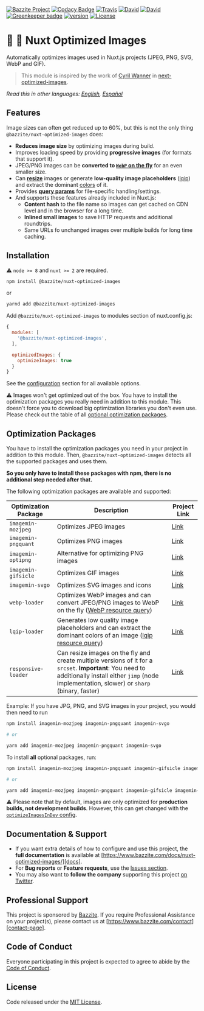[![Bazzite Project](https://img.shields.io/badge/Bazzite-project-blue.svg)](https://www.bazzite.com/docs/nuxt-optimized-images)
[![Codacy Badge](https://api.codacy.com/project/badge/Grade/db0e010ec71b462b8732b926e5799cc6)](https://www.codacy.com/app/bazzite/nuxt-optimized-images?utm_source=github.com&amp;utm_medium=referral&amp;utm_content=bazzite/nuxt-optimized-images&amp;utm_campaign=Badge_Grade)
[![Travis](https://img.shields.io/travis/bazzite/nuxt-optimized-images.svg)](https://travis-ci.org/bazzite/nuxt-optimized-images)
[![David](https://img.shields.io/david/peer/bazzite/nuxt-optimized-images.svg)](https://david-dm.org/bazzite/nuxt-optimized-images?type=peer)
[![David](https://img.shields.io/david/dev/bazzite/nuxt-optimized-images.svg)](https://david-dm.org/bazzite/nuxt-optimized-images?type=dev)
[![Greenkeeper badge](https://badges.greenkeeper.io/bazzite/nuxt-optimized-images.svg)](https://greenkeeper.io/)
[![version](https://img.shields.io/npm/v/@bazzite/nuxt-optimized-images.svg)](https://www.npmjs.com/package/@bazzite/nuxt-optimized-images)
[![License](https://img.shields.io/badge/license-MIT-blue.svg)](https://raw.githubusercontent.com/bazzite/nuxt-optimized-images/develop/LICENSE)

# :sunrise: :rocket: Nuxt Optimized Images

Automatically optimizes images used in Nuxt.js projects (JPEG, PNG, SVG, WebP and GIF).

> This module is inspired by the work of [Cyril Wanner](https://github.com/cyrilwanner) in [next-optimized-images](https://github.com/cyrilwanner/next-optimized-images).

*Read this in other languages: [English][docs], [Español][docs-es]*

## Features

Image sizes can often get reduced up to 60%, but this is not the only thing `@bazzite/nuxt-optimized-images` does:

* **Reduces image size** by optimizing images during build.
* Improves loading speed by providing **progressive images** (for formats that support it).
* JPEG/PNG images can be **converted to [`WebP` on the fly](./usage/README.md#webp)** for an even smaller size.
* Can **[resize](./usage/README.md#resize)** images or generate **low-quality image placeholders** ([lqip](./usage/README.md#lqip)) and extract the dominant [colors](./usage/README.md#lqip-colors) of it.
* Provides **[query params](./usage/README.md#query-params)** for file-specific handling/settings.
* And supports these features already included in Nuxt.js:
  * **Content hash** to the file name so images can get cached on CDN level and in the browser for a long time.
  * **Inlined small images** to save HTTP requests and additional roundtrips.
  * Same URLs fo unchanged images over multiple builds for long time caching.


## Installation

:warning: `node >= 8` and `nuxt >= 2` are required.


```bash 
npm install @bazzite/nuxt-optimized-images
```

or

```bash 
yarnd add @bazzite/nuxt-optimized-images
```

Add `@bazzite/nuxt-optimized-images` to modules section of nuxt.config.js:

```js
{
  modules: [
    '@bazzite/nuxt-optimized-images',
  ],

  optimizedImages: {
    optimizeImages: true
  }
}
```

See the [configuration][docs-configuration] section for all available options.


:warning: Images won't get optimized out of the box. You have to install the optimization packages you really need in addition to this module. This doesn't force you to download big optimization libraries you don't even use. Please check out the table of all [optional optimization packages](#optimization-packages).

## Optimization Packages

You have to install the optimization packages you need in your project in addition to this module. Then, `@bazzite/nuxt-optimized-images` detects all the supported packages and uses them.

**So you only have to install these packages with npm, there is no additional step needed after that.**

The following optimization packages are available and supported:

| Optimization Package | Description                                                                                                                                                                                             | Project Link              |
|----------------------|---------------------------------------------------------------------------------------------------------------------------------------------------------------------------------------------------------|---------------------------|
| `imagemin-mozjpeg`   | Optimizes JPEG images                                                                                                                                                                                   | [Link][imagemin-mozjpeg]  |
| `imagemin-pngquant`  | Optimizes PNG images                                                                                                                                                                                    | [Link][imagemin-pngquant] |
| `imagemin-optipng`   | Alternative for optimizing PNG images                                                                                                                                                                   | [Link][imagemin-optipng]  |
| `imagemin-gifsicle`  | Optimizes GIF images                                                                                                                                                                                    | [Link][imagemin-gifsicle] |
| `imagemin-svgo`      | Optimizes SVG images and icons                                                                                                                                                                          | [Link][imagemin-svgo]     |
| `webp-loader`        | Optimizes WebP images and can convert JPEG/PNG images to WebP on the fly ([WebP resource query](./usage/README.md#webp))                                                                                       | [Link][webp-loader]       |
| `lqip-loader`        | Generates low quality image placeholders and can extract the dominant colors of an image ([lqip resource query](./usage/README.md#lqip))                                                                       | [Link][lqip-loader]       |
| `responsive-loader`  | Can resize images on the fly and create multiple versions of it for a `srcset`. **Important**: You need to additionally install either `jimp` (node implementation, slower) or `sharp` (binary, faster) | [Link][responsive-loader] |

Example: If you have JPG, PNG, and SVG images in your project, you would then need to run

```sh
npm install imagemin-mozjpeg imagemin-pngquant imagemin-svgo

# or

yarn add imagemin-mozjpeg imagemin-pngquant imagemin-svgo
```

To install **all** optional packages, run:
```sh
npm install imagemin-mozjpeg imagemin-pngquant imagemin-gifsicle imagemin-svgo  webp-loader lqip-loader responsive-loader jimp

# or

yarn add imagemin-mozjpeg imagemin-pngquant imagemin-gifsicle imagemin-svgo  webp-loader lqip-loader responsive-loader jimp
```

:warning: Please note that by default, images are only optimized for **production builds, not development builds**. However, this can get changed with the [`optimizeImagesInDev` config][docs-configuration-optimizeimagesindev].

## Documentation & Support

- If you want extra details of how to configure and use this project, the **full documentation** is available at [https://www.bazzite.com/docs/nuxt-optimized-images/][docs].
- For **Bug reports** or **Feature requests**, use the [Issues section][issues].
- You may also want to **follow the company** supporting this project [on Twitter][twitter].

## Professional Support

This project is sponsored by [Bazzite][bazzite-website]. If you require Professional Assistance on your project(s), please contact us at [https://www.bazzite.com/contact][contact-page].

## Code of Conduct

Everyone participating in this project is expected to agree to abide by the [Code of Conduct][code-of-conduct].

## License

Code released under the [MIT License][license-page].


[docs]: https://www.bazzite.com/docs/nuxt-optimized-images/?utm_source=github&utm_medium=readme&utm_campaign=nuxt-optimized-images
[docs-es]: https://www.bazzite.com/es/docs/nuxt-optimized-images/?utm_source=github&utm_medium=readme&utm_campaign=nuxt-optimized-images
[docs-configuration]: https://www.bazzite.com/docs/nuxt-optimized-images/configuration/?utm_source=github&utm_medium=readme&utm_campaign=nuxt-optimized-images
[docs-configuration-optimizeimagesindev]: https://www.bazzite.com/docs/nuxt-optimized-images/configuration/?utm_source=github&utm_medium=readme&utm_campaign=nuxt-optimized-images#optimizeimagesindev
[issues]: https://github.com/bazzite/nuxt-optimized-images/issues
[twitter]: https://bazzite.xyz/Twitter
[bazzite-website]: https://www.bazzite.com?utm_source=github&utm_medium=readme&utm_campaign=nuxt-optimized-images
[contact-page]: https://www.bazzite.com/contact?utm_source=github&utm_medium=readme&utm_campaign=nuxt-optimized-images
[code-of-conduct]: https://www.bazzite.com/open-source/code-of-conduct?utm_source=github&utm_medium=readme&utm_campaign=nuxt-optimized-images
[license-page]: https://github.com/bazzite/nuxt-optimized-images/blob/develop/LICENSE

[imagemin-mozjpeg]: https://www.npmjs.com/package/imagemin-mozjpeg
[imagemin-pngquant]: https://www.npmjs.com/package/imagemin-pngquant
[imagemin-optipng]: https://www.npmjs.com/package/imagemin-optipng
[imagemin-gifsicle]: https://www.npmjs.com/package/imagemin-gifsicle
[imagemin-svgo]: https://www.npmjs.com/package/imagemin-svgo
[webp-loader]: https://www.npmjs.com/package/webp-loader
[lqip-loader]: https://www.npmjs.com/package/lqip-loader
[responsive-loader]: https://www.npmjs.com/package/responsive-loader
